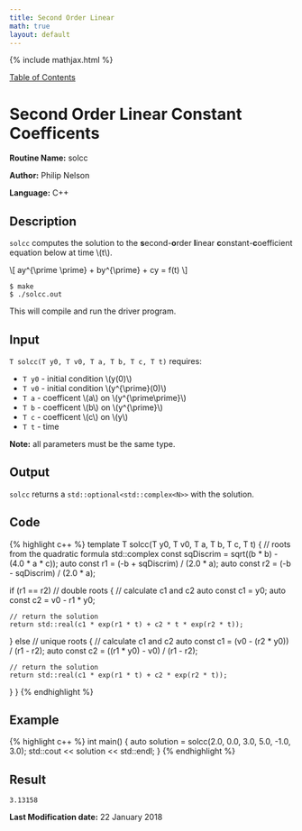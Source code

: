 ```yaml
---
title: Second Order Linear
math: true
layout: default
---
```


{% include mathjax.html %}

<a href="https://philipnelson5.github.io/class-projects/MATH5620_NumericalSolutionsOfDifferentialEquations/SoftwareManual"> Table of Contents </a>
# Second Order Linear Constant Coefficents

**Routine Name:** solcc

**Author:** Philip Nelson

**Language:** C++

## Description

`solcc` computes the solution to the **s**econd-**o**rder **l**inear **c**onstant-**c**oefficient equation below at time \\(t\\).

\\[ ay^{\prime \prime} + by^{\prime} + cy = f(t) \\]

```
$ make
$ ./solcc.out
```

This will compile and run the driver program.

## Input

`T solcc(T y0, T v0, T a, T b, T c, T t)`  requires:
* `T y0` - initial condition \\(y(0)\\)
* `T v0` - initial condition \\(y^{\prime}(0)\\)
* `T a` - coefficent \\(a\\) on \\(y^{\prime\prime}\\)
* `T b` - coefficent \\(b\\) on \\(y^{\prime}\\)
* `T c` - coefficent \\(c\\) on \\(y\\)
* `T t` - time

**Note:** all parameters must be the same type.

## Output

`solcc` returns a `std::optional<std::complex<N>>` with the solution.

## Code
{% highlight c++ %}
template <typename T>
T solcc(T y0, T v0, T a, T b, T c, T t)
{
  // roots from the quadratic formula
  std::complex<T> const sqDiscrim = sqrt((b * b) - (4.0 * a * c));
  auto const r1 = (-b + sqDiscrim) / (2.0 * a);
  auto const r2 = (-b - sqDiscrim) / (2.0 * a);

  if (r1 == r2) // double roots
  {
    // calculate c1 and c2
    auto const c1 = y0;
    auto const c2 = v0 - r1 * y0;

    // return the solution
    return std::real(c1 * exp(r1 * t) + c2 * t * exp(r2 * t));
  }
  else // unique roots
  {
    // calculate c1 and c2
    auto const c1 = (v0 - (r2 * y0)) / (r1 - r2);
    auto const c2 = ((r1 * y0) - v0) / (r1 - r2);

    // return the solution
    return std::real(c1 * exp(r1 * t) + c2 * exp(r2 * t));
  }
}
{% endhighlight %}

## Example
{% highlight c++ %}
int main()
{
  auto solution = solcc(2.0, 0.0, 3.0, 5.0, -1.0, 3.0);
  std::cout << solution << std::endl;
}
{% endhighlight %}

## Result
```
3.13158
```
**Last Modification date:** 22 January 2018

